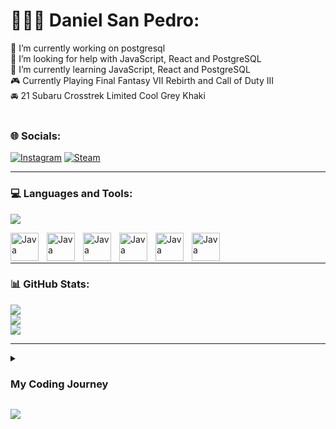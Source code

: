 # 🏋🏻‍♂️ Daniel San Pedro:

🔭 I’m currently working on postgresql<br>
🤝 I’m looking for help with JavaScript, React and PostgreSQL<br>
🌱 I’m currently learning JavaScript, React and PostgreSQL<br>
🎮 Currently Playing Final Fantasy VII Rebirth and Call of Duty III<br>
🚘 21 Subaru Crosstrek Limited Cool Grey Khaki<br>
<br/>

### 🌐 Socials:

[![Instagram](https://img.shields.io/badge/Instagram-%23E4405F.svg?style=for-the-badge&logo=Instagram&logoColor=white)](https://instagram.com/dubbleru_619)
[![Steam](https://img.shields.io/badge/steam-%23000000.svg?style=for-the-badge&logo=steam&logoColor=white)](https://steamcommunity.com/id/dubble619/)

---

### 💻 Languages and Tools:

![](https://github-readme-stats.vercel.app/api/top-langs/?username=daniel-sanpedro&theme=react&hide_border=false&include_all_commits=false&count_private=false&layout=compact)<br/>

<img align="left" alt="Java" width="45px" style="padding-right:10px;" src="https://cdn.jsdelivr.net/gh/devicons/devicon@latest/icons/html5/html5-plain.svg" />
<img align="left" alt="Java" width="45px" style="padding-right:10px;" src="https://cdn.jsdelivr.net/gh/devicons/devicon@latest/icons/javascript/javascript-plain.svg" />
<img align="left" alt="Java" width="45px" style="padding-right:10px;" src="https://cdn.jsdelivr.net/gh/devicons/devicon@latest/icons/react/react-original.svg" />
<img align="left" alt="Java" width="45px" style="padding-right:10px;" src="https://cdn.jsdelivr.net/gh/devicons/devicon@latest/icons/postgresql/postgresql-plain.svg" />
<img align="left" alt="Java" width="45px" style="padding-right:10px;" src="https://cdn.jsdelivr.net/gh/devicons/devicon@latest/icons/express/express-original-wordmark.svg" />
<img align="left" alt="Java" width="45px" style="padding-right:10px;" src="https://cdn.jsdelivr.net/gh/devicons/devicon@latest/icons/nodejs/nodejs-original-wordmark.svg" />               
<br/>

<br/>

---

### 📊 GitHub Stats:

![](https://github-readme-streak-stats.herokuapp.com/?user=daniel-sanpedro&theme=react&hide_border=false)<br/>
![](https://github-readme-stats.vercel.app/api?username=daniel-sanpedro&theme=react&hide_border=false&include_all_commits=false&count_private=false)<br/>
![](https://github-readme-stats.vercel.app/api/top-langs/?username=daniel-sanpedro&theme=react&hide_border=false&include_all_commits=false&count_private=false&layout=compact)
<br/>

---

<details>
<summary><h3> My Coding Journey </h3></summary>

Hi there! I'm an aspiring full stack developer with a deep passion for web development and computers. My journey in tech began with a fascination for how websites are built and has since grown into a full-blown pursuit of mastering both front-end and back-end technologies. <br/>

I started with the basics of HTML and CSS, mastering the art of creating and styling web pages. JavaScript quickly became my tool of choice for adding interactivity, and I have since delved into popular frameworks like React to build dynamic and responsive user interfaces. <br/>

On the server side, I have been honing my skills in Node.js, creating robust back-end systems with Express.js. Working with PostgreSQL has allowed me to efficiently manage and query relational databases, ensuring data integrity and performance. <br/>
  
Bringing together my front-end and back-end skills, I love building full stack applications using the PERN stack (PostgreSQL, Express.js, React, Node.js). This combination allows me to create seamless and efficient web solutions. Deploying these applications using platforms like Heroku and Netlify has been an exciting part of my journey. <br/>

I believe in the power of continuous learning and community collaboration. I regularly take courses on platforms like freeCodeCamp, Codecademy, and Coursera to stay updated with the latest in web development. Contributing to open source projects has not only improved my coding skills but also connected me with a vibrant community of developers. <br/>

Problem-solving is at the heart of what I do. I enjoy tackling coding challenges on LeetCode, HackerRank, and Codewars, constantly pushing myself to think critically and innovatively. This practice has sharpened my skills and prepared me for real-world coding scenarios. <br/>

As I continue my journey, I'm excited to build more projects, explore new technologies, and connect with like-minded professionals. My goal is to create impactful web applications that enhance user experiences and solve real-world problems. <br/>

Let's build something amazing together! <br/>
  
</details>

[![](https://visitcount.itsvg.in/api?id=daniel-sanpedro&label=Profile%20Views&color=1&icon=2&pretty=true)](https://visitcount.itsvg.in)

<!-- Proudly created with GPRM ( https://gprm.itsvg.in ) -->


